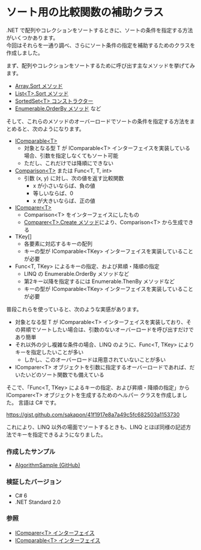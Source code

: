 # ソート用の比較関数の補助クラス
.NET で配列やコレクションをソートするときに、ソートの条件を指定する方法がいくつかあります。  
今回はそれらを一通り調べ、さらにソート条件の指定を補助するためのクラスを作成しました。

まず、配列やコレクションをソートするために呼び出す主なメソッドを挙げてみます。
- [Array.Sort メソッド](https://docs.microsoft.com/dotnet/api/system.array.sort)
- [List\<T\>.Sort メソッド](https://docs.microsoft.com/dotnet/api/system.collections.generic.list-1.sort)
- [SortedSet\<T\> コンストラクター](https://docs.microsoft.com/dotnet/api/system.collections.generic.sortedset-1.-ctor)
- [Enumerable.OrderBy メソッド](https://docs.microsoft.com/dotnet/api/system.linq.enumerable.orderby) など

そして、これらのメソッドのオーバーロードでソートの条件を指定する方法をまとめると、次のようになります。
- [IComparable\<T\>](https://docs.microsoft.com/dotnet/api/system.icomparable-1)
  - 対象となる型 T が IComparable\<T\> インターフェイスを実装している場合、引数を指定しなくてもソート可能
  - ただし、これだけでは降順にできない
- [Comparison\<T\>](https://docs.microsoft.com/dotnet/api/system.comparison-1) または Func\<T, T, int\>
  - 引数 (x, y) に対し、次の値を返す比較関数
    - x が小さいならば、負の値
    - 等しいならば、0
    - x が大きいならば、正の値
- [IComparer\<T\>](https://docs.microsoft.com/dotnet/api/system.collections.generic.icomparer-1)
  - Comparison\<T\> をインターフェイスにしたもの
  - [Comparer\<T\>.Create メソッド](https://docs.microsoft.com/dotnet/api/system.collections.generic.comparer-1.create)により、Comparison\<T\> から生成できる
- TKey[]
  - 各要素に対応するキーの配列
  - キーの型が IComparable\<TKey\> インターフェイスを実装していることが必要
- Func\<T, TKey\> によるキーの指定、および昇順・降順の指定
  - LINQ の Enumerable.OrderBy メソッドなど
  - 第2キー以降を指定するには Enumerable.ThenBy メソッドなど
  - キーの型が IComparable\<TKey\> インターフェイスを実装していることが必要

普段これらを使っていると、次のような実感があります。
- 対象となる型 T が IComparable\<T\> インターフェイスを実装しており、その昇順でソートしたい場合は、引数のないオーバーロードを呼び出すだけであり簡単
- それ以外の少し複雑な条件の場合、LINQ のように、Func\<T, TKey\> によりキーを指定したいことが多い
  - しかし、このオーバーロードは用意されていないことが多い
- IComparer\<T\> オブジェクトを引数に指定するオーバーロードであれば、だいたいどのソート関数でも備えている

そこで、「Func\<T, TKey\> によるキーの指定、および昇順・降順の指定」から IComparer\<T\> オブジェクトを生成するためのヘルパー クラスを作成しました。
言語は C# です。

https://gist.github.com/sakapon/41f1917e8a7a49c5fc682503a1153730

これにより、LINQ 以外の場面でソートするときも、LINQ とほぼ同様の記述方法でキーを指定できるようになりました。

### 作成したサンプル
- [AlgorithmSample (GitHub)](https://github.com/sakapon/Samples-2020/tree/master/AlgorithmSample/AlgorithmLab/Collections)

### 検証したバージョン
- C# 6
- .NET Standard 2.0

### 参照
- [IComparer\<T\> インターフェイス](https://docs.microsoft.com/dotnet/api/system.collections.generic.icomparer-1)
- [IComparable\<T\> インターフェイス](https://docs.microsoft.com/dotnet/api/system.icomparable-1)
